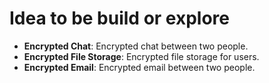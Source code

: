 # Idea to be build or explore

- **Encrypted Chat**: Encrypted chat between two people.
- **Encrypted File Storage**: Encrypted file storage for users.
- **Encrypted Email**: Encrypted email between two people.
